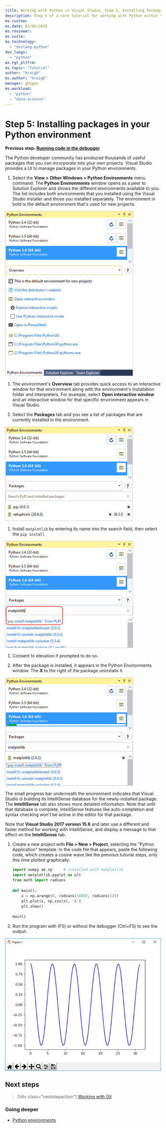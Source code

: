 ```yaml
---
title: Working with Python in Visual Studio, Step 5, Installing Packages | Microsoft Docs
description: Step 5 of a core tutorial for working with Python within Visual Studio, demonstrating Visual Studio's features for managing packages in a Python environment.
ms.custom:
ms.date: 03/05/2018
ms.reviewer:
ms.suite:
ms.technology:
  - "devlang-python"
dev_langs:
  - "python"
ms.tgt_pltfrm:
ms.topic: "tutorial"
author: "kraigb"
ms.author: "kraigb"
manager: ghogen
ms.workload:
  - "python"
  - "data-science"
---
```


# Step 5: Installing packages in your Python environment

**Previous step: [Running code in the debugger](tutorial-working-with-python-in-visual-studio-step-04-debugging.md)**

The Python developer community has produced thousands of useful packages that you can incorporate into your own projects. Visual Studio provides a UI to manage packages in your Python environments.

1. Select the **View > Other Windows > Python Environments** menu command. The **Python Environments** window opens as a peer to Solution Explorer and shows the different environments available to you. The list includes both environments that you installed using the Visual Studio installer and those you installed separately. The environment in bold is the default environment that's used for new projects.

  ![Python Environments window](media/environments-default-view-blue.png)

1. The environment's **Overview** tab provides quick access to an interactive window for that environment along with the environment's installation folder and interpreters. For example, select **Open interactive window** and an interactive window for that specific environment appears in Visual Studio.

1. Select the **Packages** tab and you see a list of packages that are currently installed in the environment.

  ![Packages installed in an environment](media/environments-installed-packages-blue.png)

1. Install `matplotlib` by entering its name into the search field, then select the `pip install`

  ![Installing matplotlib in the environment](media/environments-add-matplotlib1.png)

1. Consent to elevation if prompted to do so.

1. After the package is installed, it appears in the Python Environments window. The **X** to the right of the package uninstalls it.

  ![Completion of installing matplotlib in the environment](media/environments-add-matplotlib2.png)

  The small progress bar underneath the environment indicates that Visual Studio is building its IntelliSense database for the newly-installed package. The **IntelliSense** tab also shows more detailed information. Note that until that database is complete, IntelliSense features like auto-completion and syntax checking won't be active in the editor for that package.

  Note that **Visual Studio 2017 version 15.6** and later use a different and faster method for working with IntelliSense, and display a message to that effect on the **IntelliSense** tab.

1. Create a new project with **File > New > Project**, selecting the "Python Application" template. In the code file that appears, paste the following code, which creates a cosine wave like the previous tutorial steps, only this time plotted graphically:

    ```python
    import numpy as np     # installed with matplotlib
    import matplotlib.pyplot as plt
    from math import radians

    def main():
        x = np.arange(0, radians(1800), radians(12))
        plt.plot(x, np.cos(x), 'b')
        plt.show()

    main()
    ```

1. Run the program with (F5) or without the debugger (Ctrl+F5) to see the output:

  ![Output of matplotlib example](media/environments-add-matplotlib3.png)

## Next steps

> [!div class="nextstepaction"]
> [Working with Git](tutorial-working-with-python-in-visual-studio-step-06-working-with-git.md)

### Going deeper

- [Python environments](managing-python-environments-in-visual-studio.md)
